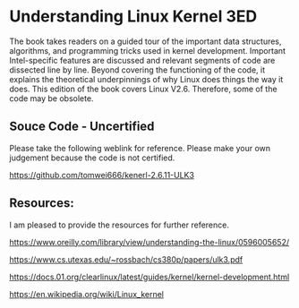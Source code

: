 # Understanding Linux Kernel 3ED

The book takes readers on a guided tour of the important data structures, algorithms, 
and programming tricks used in kernel development. Important Intel-specific features 
are discussed and relevant segments of code are dissected line by line. Beyond 
covering the functioning of the code, it explains the theoretical underpinnings of why 
Linux does things the way it does. This edition of the book covers Linux V2.6. Therefore, 
some of the code may be obsolete. 

## Souce Code - Uncertified 

Please take the following weblink for reference. Please make your own judgement because 
the code is not certified. 

https://github.com/tomwei666/kenerl-2.6.11-ULK3

## Resources:

I am pleased to provide the resources for further reference. 

https://www.oreilly.com/library/view/understanding-the-linux/0596005652/

https://www.cs.utexas.edu/~rossbach/cs380p/papers/ulk3.pdf

https://docs.01.org/clearlinux/latest/guides/kernel/kernel-development.html

https://en.wikipedia.org/wiki/Linux_kernel
